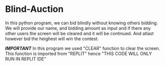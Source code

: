 # Blind-Auction
In this python program, we can bid blindly without knowing others bidding. We will provide our name, and bidding amount as input and if there any other users the screen will be cleared and it will be continued. And atlast however bid the heighest will win the contest.

*****IMPORTANT*****
In this program we used "CLEAR" function to clear the screen. This function is imported from "REPLIT" hence "THIS CODE WILL ONLY RUN IN REPLIT IDE"
